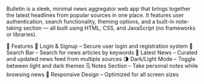 Bulletin is a sleek, minimal news aggregator web app that brings together the latest headlines from popular sources in one place. It features user authentication, search functionality, theming options, and a built-in note-taking section — all built using HTML, CSS, and JavaScript (no frameworks or libraries).

🌟 Features
🔐 Login & Signup – Secure user login and registration system
🔎 Search Bar – Search for news articles by keywords
📰 Latest News – Curated and updated news feed from multiple sources
🌗 Dark/Light Mode – Toggle between light and dark themes
🗒️ Notes Section – Take personal notes while browsing news
📱 Responsive Design – Optimized for all screen sizes
